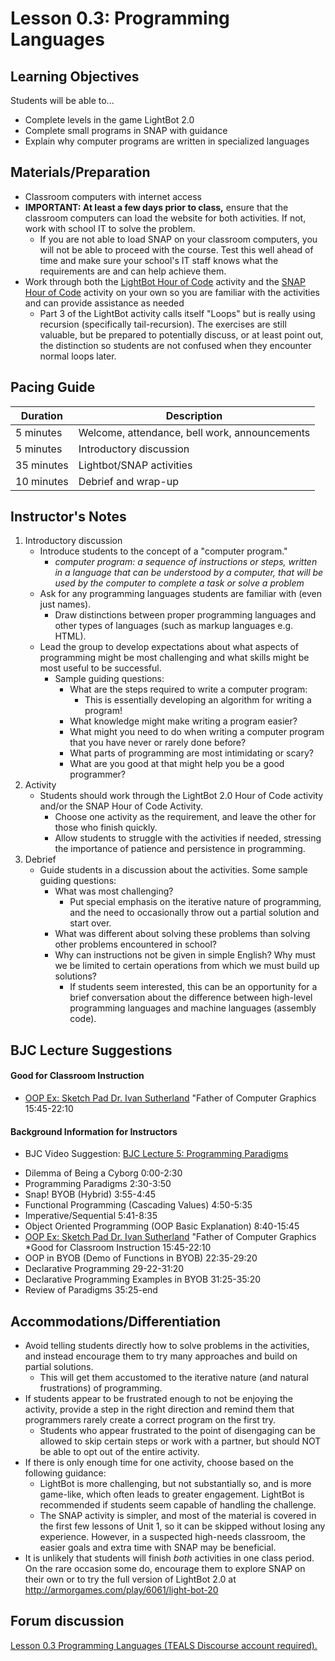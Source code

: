 <!--- REVISED -->
# Lesson 0.3: Programming Languages

## Learning Objectives

Students will be able to...

-   Complete levels in the game LightBot 2.0
-   Complete small programs in SNAP with guidance
-   Explain why computer programs are written in specialized languages

## Materials/Preparation

-   Classroom computers with internet access
-   **IMPORTANT: At least a few days prior to class,** ensure that the classroom computers can load the website for both activities.  If not, work with school IT to solve the problem.
    -   If you are not able to load SNAP on your classroom computers, you will not be able to proceed with the course.  Test this well ahead of time and make sure your school's IT staff knows what the requirements are and can help achieve them.
-   Work through both the [LightBot Hour of Code](http://lightbot.com/hour-of-code.html) activity and the [SNAP Hour of Code](http://snap.berkeley.edu/hoc/) activity on your own so you are familiar with the activities and can provide assistance as needed
    -   Part 3 of the LightBot activity calls itself "Loops" but is really using recursion (specifically tail-recursion). The exercises are still valuable, but be prepared to potentially discuss, or at least point out, the distinction so students are not confused when they encounter normal loops later.

## Pacing Guide

| Duration   | Description                                   |
| ---------- | --------------------------------------------- |
| 5 minutes  | Welcome, attendance, bell work, announcements |
| 5 minutes  | Introductory discussion                       |
| 35 minutes | Lightbot/SNAP activities                      |
| 10 minutes | Debrief and wrap-up                           |

## Instructor's Notes


1.  Introductory discussion
    -   Introduce students to the concept of a "computer program."
        -   _computer program: a sequence of instructions or steps, written in a language that can be understood by a computer, that will be used by the computer to complete a task or solve a problem_
    -   Ask for any programming languages students are familiar with (even just names).
        -   Draw distinctions between proper programming languages and other types of languages (such as markup languages e.g. HTML).
    -   Lead the group to develop expectations about what aspects of programming might be most challenging and what skills might be most useful to be successful.
        -   Sample guiding questions:
            -   What are the steps required to write a computer program:
                -   This is essentially developing an algorithm for writing a program!
            -   What knowledge might make writing a program easier?
            -   What might you need to do when writing a computer program that you have never or rarely done before?
            -   What parts of programming are most intimidating or scary?
            -   What are you good at that might help you be a good programmer?
2.  Activity
    -   Students should work through the LightBot 2.0 Hour of Code activity and/or the SNAP Hour of Code Activity.
        -   Choose one activity as the requirement, and leave the other for those who finish quickly.
        -   Allow students to struggle with the activities if needed, stressing the importance of patience and persistence in programming.
3.  Debrief
    -   Guide students in a discussion about the activities. Some sample guiding questions:
        -   What was most challenging?
            -   Put special emphasis on the iterative nature of programming, and the need to occasionally throw out a partial solution and start over.
        -   What was different about solving these problems than solving other problems encountered in school?
        -   Why can instructions not be given in simple English? Why must we be limited to certain operations from which we must build up solutions?
            -   If students seem interested, this can be an opportunity for a brief conversation about the difference between high-level programming languages and machine languages (assembly code).

## BJC Lecture Suggestions
#### Good for Classroom Instruction
- [OOP Ex: Sketch Pad Dr. Ivan Sutherland](http://www.youtube.com/watch?v=_4ScHcLvQnw&t=15m45s) "Father of Computer Graphics  15:45-22:10


#### Background Information for Instructors
* BJC Video Suggestion: [BJC Lecture 5: Programming Paradigms](https://www.youtube.com/watch?v=_4ScHcLvQnw)
 - Dilemma of Being a Cyborg 0:00-2:30
 - Programming Paradigms 2:30-3:50
 - Snap! BYOB (Hybrid) 3:55-4:45
 - Functional Programming (Cascading Values) 4:50-5:35
 - Imperative/Sequential 5:41-8:35
 - Object Oriented Programming (OOP Basic Explanation) 8:40-15:45
 - [OOP Ex: Sketch Pad Dr. Ivan Sutherland](http://www.youtube.com/watch?v=_4ScHcLvQnw&t=15m45s) "Father of Computer Graphics *Good for Classroom Instruction 15:45-22:10
 - OOP in BYOB (Demo of Functions in BYOB) 22:35-29:20
 - Declarative Programming 29-22-31:20
 - Declarative Programming Examples in BYOB 31:25-35:20
 - Review of Paradigms 35:25-end

## Accommodations/Differentiation

-   Avoid telling students directly how to solve problems in the activities, and instead encourage them to try many approaches and build on partial solutions.
    -   This will get them accustomed to the iterative nature (and natural frustrations) of programming.
-   If students appear to be frustrated enough to not be enjoying the activity, provide a step in the right direction and remind them that programmers rarely create a correct program on the first try.
    -   Students who appear frustrated to the point of disengaging can be allowed to skip certain steps or work with a partner, but should NOT be able to opt out of the entire activity.
-   If there is only enough time for one activity, choose based on the following guidance:
    -   LightBot is more challenging, but not substantially so, and is more game-like, which often leads to greater engagement.  LightBot is recommended if students seem capable of handling the challenge.
    -   The SNAP activity is simpler, and most of the material is covered in the first few lessons of Unit 1, so it can be skipped without losing any experience.  However, in a suspected high-needs classroom, the easier goals and extra time with SNAP may be beneficial.
-   It is unlikely that students will finish _both_ activities in one class period.  On the rare occasion some do, encourage them to explore SNAP on their own or to try the full version of LightBot 2.0 at <http://armorgames.com/play/6061/light-bot-20>

## Forum discussion

<a href="http://forums.tealsk12.org/c/unit-0-beginnings/lesson-0-3-programming-languages" target="_blank">
Lesson 0.3 Programming Languages (TEALS Discourse account required).</a>
